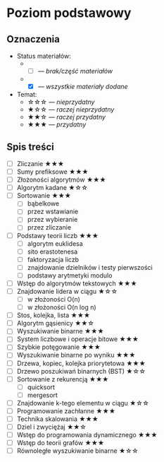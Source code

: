 # Poziom podstawowy
## Oznaczenia
- Status materiałów:
  - - [ ] — *brak/część materiałów*
  - - [X] — *wszystkie materiały dodane*
- Temat:
  - ☆☆☆ — *nieprzydatny*
  - ★☆☆ — *raczej nieprzydatny*
  - ★★☆ — *raczej przydatny*
  - ★★★ — *przydatny*
## Spis treści
- [ ] Zliczanie ★★★
- [ ] Sumy prefiksowe ★★★
- [ ] Złożoności algorytmów ★★★
- [ ] Algorytm kadane ★☆☆
- [ ] Sortowanie ★★★
    - [ ] bąbelkowe
    - [ ] przez wstawianie
    - [ ] przez wybieranie
    - [ ] przez zliczanie
- [ ] Podstawy teorii liczb ★★★
    - [ ] algorytm euklidesa
    - [ ] sito erastotenesa
    - [ ] faktoryzacja liczb
    - [ ] znajdowanie dzielników i testy pierwszości
    - [ ] podstawy arytmetyki modulo
- [ ] Wstęp do algorytmów tekstowych ★★★
- [ ] Znajdowanie lidera w ciągu ★☆☆
    - [ ] w złożoności O(n)
    - [ ] w złożoności O(n log n)
- [ ] Stos, kolejka, lista ★★★
- [ ] Algorytm gąsienicy ★★☆
- [ ] Wyszukiwanie binarne ★★★
- [ ] System liczbowe i operacje bitowe ★★★
- [ ] Szybkie potęgowanie ★★★
- [ ] Wyszukiwanie binarne po wyniku ★★★
- [ ] Drzewa, kopiec, kolejka priorytetowa ★★★
- [ ] Drzewo poszukiwań binarnych (BST) ★☆☆
- [ ] Sortowanie z rekurencją ★★★
    - [ ] quicksort
    - [ ] mergesort
- [ ] Znajdowanie k-tego elementu w ciągu ★☆☆
- [ ] Programowanie zachłanne ★★★
- [ ] Technika skalowania ★★★
- [ ] Dziel i zwyciężaj ★★☆
- [ ] Wstęp do programowania dynamicznego ★★★
- [ ] Wstęp do teorii grafów ★★★
- [ ] Równoległe wyszukiwanie binarne ★☆☆
